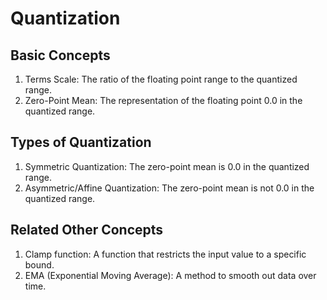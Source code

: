 # Quantization

## Basic Concepts

1. Terms Scale: The ratio of the floating point range to the quantized range.
2. Zero-Point Mean: The representation of the floating point 0.0 in the quantized range.

## Types of Quantization

1. Symmetric Quantization: The zero-point mean is 0.0 in the quantized range.
2. Asymmetric/Affine Quantization: The zero-point mean is not 0.0 in the quantized range.

## Related Other Concepts

1. Clamp function: A function that restricts the input value to a specific bound.
2. EMA (Exponential Moving Average): A method to smooth out data over time.

